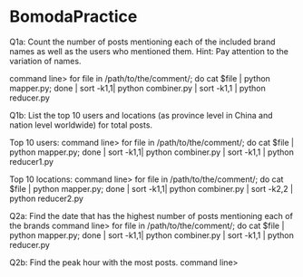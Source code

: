 # BomodaPractice

Q1a:
Count the number of posts mentioning each of the included brand names as well as the users who mentioned them. Hint: Pay attention to the variation of names. 

command line> for file in /path/to/the/comment/; do cat $file | python mapper.py; done | sort -k1,1| python combiner.py | sort -k1,1 | python reducer.py

Q1b:
List the top 10 users and locations (as province level in China and nation level worldwide) for total posts.

Top 10 users:
command line> for file in /path/to/the/comment/; do cat $file | python mapper.py; done | sort -k1,1| python combiner.py | sort -k1,1 | python reducer1.py

Top 10 locations:
command line> for file in /path/to/the/comment/; do cat $file | python mapper.py; done | sort -k1,1| python combiner.py | sort -k2,2 | python reducer2.py

Q2a:
Find the date that has the highest number of posts mentioning each of the brands
command line> for file in /path/to/the/comment/; do cat $file | python mapper.py; done | sort -k1,1| python combiner.py | sort -k1,1 | python reducer.py

Q2b:
Find the peak hour with the most posts.
command line>